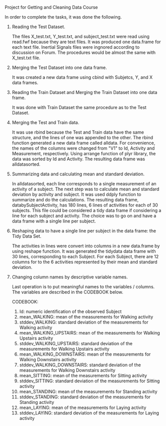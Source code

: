 Project for Getting and Cleaning Data Course

In order to complete the tasks, it was done the following.

1. Reading the Test Dataset.

   The files X_test.txt, Y_test.txt, and subject_test.txt were read using read.fwf because they are text files.
   It was produced one data.frame for each text file.
   Inertial Signals files were ingnored according to discussion on Forum. The procedures would be almost the same with X_test.txt file.
   
2. Merging the Test Dataset into one data frame.

   It was created a new data frame using cbind with Subjetcs, Y, and X data frames.
   
3. Reading the Train Dataset and Merging the Train Dataset into one data frame.

   It was done with Train Dataset the same procedure as to the Test Dataset.
   
4. Merging the Test and Train data.

   It was use rbind because the Test and Train data have the same structure, and the lines of one was appended to the other.
   The rbind function generated a new data frame called alldata.
   For convenience, the names of the columns were changed from "V1" to Id, Activity and Measurement, respectively.
   Using arrange function of plyr library, the data was sorted by Id and Activity.
   The resulting data frame was alldatasorted.

5. Summarizing data and calculating mean and standard deviation.

   In alldatasorted, each line corresponds to a single measurement of an activity of a subject.
   The next step was to calculate mean and standard deviation by activity and subject.
   It was used ddply function to summarize and do the calculations.
   The resulting data frame, databySubjectActivity, has 180 lines, 6 lines of activities for each of 30 subjects.
   This file could be considered a tidy data frame if considering a line for each subject and activity.
   The choice was to go on and have a data frame with a single line per subject.

6. Reshaping data to have a single line per subject in the data frame: the Tidy Data Set.

   The activities in lines were convert into columns in a new data.frame by using reshape function.
   It was generated the tidydata data frame with 30 lines, corresponding to each Subject.
   For each Subject, there are 12 columns for to the 6 activities represented by their mean and standard deviation.
   
7. Changing column names by descriptive variable names.

   Last operation is to put meaningful names to the variables / columns. The variables are described in the CODEBOOK below.
   
   CODEBOOK:
   1. Id: numeric identification of the observed Subject
   2. mean_WALKING: mean of the measurements for Walking activity
   3. stddev_WALKING: standard deviation of the measurements for Walking activity
   4. mean_WALKING_UPSTAIRS: mean of the measurements for Walking Upstairs activity
   5. stddev_WALKING_UPSTAIRS: standard deviation of the measurements for Walking Upstairs activity
   6. mean_WALKING_DOWNSTAIRS: mean of the measurements for Walking Downstairs activity
   7. stddev_WALKING_DOWNSTAIRS: standard deviation of the measurements for Walking Downstairs activity
   8. mean_SITTING: mean of the measurements for Sitting activity
   9. stddev_SITTING: standard deviation of the measurements for Sitting activity
   10. mean_STANDING: mean of the measurements for Standing activity
   11. stddev_STANDING: standard deviation of the measurements for Standing activity
   12. mean_LAYING: mean of the measurements for Laying activity
   13. stddev_LAYING: standard deviation of the measurements for Laying activity
